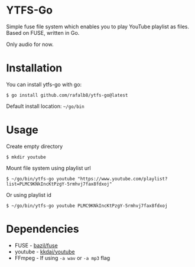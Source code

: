 # YTFS-Go

Simple fuse file system which enables you to play YouTube playlist as files.
Based on FUSE, written in Go.

Only audio for now.

# Installation

You can install ytfs-go with go:
    
    $ go install github.com/rafalb8/ytfs-go@latest

Default install location: `~/go/bin`

# Usage

Create empty directory

    $ mkdir youtube

Mount file system using playlist url 

    $ ~/go/bin/ytfs-go youtube "https://www.youtube.com/playlist?list=PLMC9KNkIncKtPzgY-5rmhvj7fax8fdxoj"

Or using playlist id

    $ ~/go/bin/ytfs-go youtube PLMC9KNkIncKtPzgY-5rmhvj7fax8fdxoj



# Dependencies

- FUSE - [bazil/fuse](https://github.com/bazil/fuse)
- youtube - [kkdai/youtube](https://github.com/kkdai/youtube)
- FFmpeg - If using `-a wav` or `-a mp3` flag